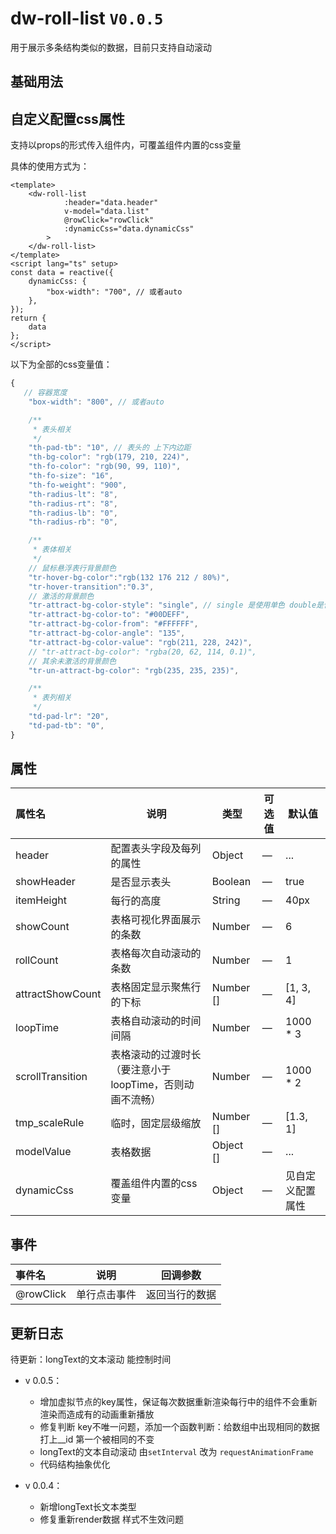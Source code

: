 # dw-roll-list `V0.0.5`

用于展示多条结构类似的数据，目前只支持自动滚动

## 基础用法

<roll-list-base></roll-list-base>


## 自定义配置css属性

支持以props的形式传入组件内，可覆盖组件内置的css变量

具体的使用方式为：
```vue
<template>
    <dw-roll-list
            :header="data.header"
            v-model="data.list"
            @rowClick="rowClick"
            :dynamicCss="data.dynamicCss"
        >
    </dw-roll-list>
</template>
<script lang="ts" setup>
const data = reactive({
    dynamicCss: {
        "box-width": "700", // 或者auto
    },
});
return {
    data
};
</script>
```

以下为全部的css变量值：

```js
{
   // 容器宽度
    "box-width": "800", // 或者auto

    /**
     * 表头相关
     */
    "th-pad-tb": "10", // 表头的 上下内边距
    "th-bg-color": "rgb(179, 210, 224)",
    "th-fo-color": "rgb(90, 99, 110)",
    "th-fo-size": "16",
    "th-fo-weight": "900",
    "th-radius-lt": "8",
    "th-radius-rt": "8",
    "th-radius-lb": "0",
    "th-radius-rb": "0",

    /**
     * 表体相关
     */
    // 鼠标悬浮表行背景颜色
    "tr-hover-bg-color":"rgb(132 176 212 / 80%)",
    "tr-hover-transition":"0.3",
    // 激活的背景颜色
    "tr-attract-bg-color-style": "single", // single 是使用单色 double是使用渐变色
    "tr-attract-bg-color-to": "#00DEFF",
    "tr-attract-bg-color-from": "#FFFFFF",
    "tr-attract-bg-color-angle": "135",
    "tr-attract-bg-color-value": "rgb(211, 228, 242)",
    // "tr-attract-bg-color": "rgba(20, 62, 114, 0.1)",
    // 其余未激活的背景颜色
    "tr-un-attract-bg-color": "rgb(235, 235, 235)",

    /**
     * 表列相关
     */
    "td-pad-lr": "20",
    "td-pad-tb": "0",
}
```

## 属性

| **属性名** | **说明**              | **类型**                  | **可选值** | **默认值**          |
| :--------- | --------------------- | ------------------------- | ---------- | ------------------- |
| header     | 配置表头字段及每列的属性          | Object                   | —          | ...               |
| showHeader      | 是否显示表头        | Boolean          | —          | true                  |
| itemHeight      | 每行的高度              | String          | —          | 40px                  |
| showCount   | 表格可视化界面展示的条数          | Number | —          | 6               |
| rollCount   | 表格每次自动滚动的条数          | Number | —          | 1               |
| attractShowCount   | 表格固定显示聚焦行的下标          | Number [] | —          | [1, 3, 4]               |
| loopTime   | 表格自动滚动的时间间隔          | Number | —          | 1000 * 3               |
| scrollTransition   | 表格滚动的过渡时长（要注意小于loopTime，否则动画不流畅）          | Number | —          | 1000 * 2               |
| tmp_scaleRule   | 临时，固定层级缩放          | Number [] | —          | [1.3, 1]               |
| modelValue   | 表格数据          | Object [] | —          | ...               |
| dynamicCss   | 覆盖组件内置的css变量          | Object | —          | 见自定义配置属性               |

## 事件

| **事件名** | **说明**             | **回调参数**                                                 |
| :--------- | -------------------- | ------------------------------------------------------------ |
| @rowClick    | 单行点击事件 | 返回当行的数据 |

## 更新日志

待更新：longText的文本滚动 能控制时间

- v 0.0.5：
    - 增加虚拟节点的key属性，保证每次数据重新渲染每行中的组件不会重新渲染而造成有的动画重新播放
    - 修复判断 key不唯一问题，添加一个函数判断：给数组中出现相同的数据打上__id 第一个被相同的不变
    - longText的文本自动滚动 由`setInterval` 改为 `requestAnimationFrame`
    - 代码结构抽象优化

- v 0.0.4：
    - 新增longText长文本类型
    - 修复重新render数据 样式不生效问题